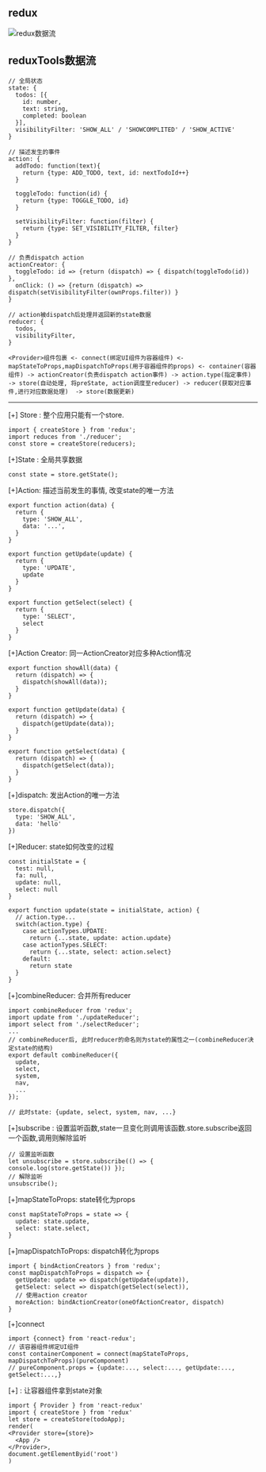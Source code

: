 ## redux
![redux数据流](https://github.com/kyr1eee/Kyr1eeeFrontEndNote/blob/master/%E5%BE%85%E6%95%B4%E7%90%86/redux%E6%95%B0%E6%8D%AE%E6%B5%81.png)

## reduxTools数据流
```
// 全局状态
state: {
  todos: [{
    id: number,
    text: string,
    completed: boolean
  }],
  visibilityFilter: 'SHOW_ALL' / 'SHOWCOMPLITED' / 'SHOW_ACTIVE'
}

// 描述发生的事件
action: {
  addTodo: function(text){
    return {type: ADD_TODO, text, id: nextTodoId++}
  }

  toggleTodo: function(id) {
    return {type: TOGGLE_TODO, id}
  }

  setVisibilityFilter: function(filter) {
    return {type: SET_VISIBILITY_FILTER, filter}
  }
}

// 负责dispatch action
actionCreator: {
  toggleTodo: id => {return (dispatch) => { dispatch(toggleTodo(id)) },
  onClick: () => {return (dispatch) => dispatch(setVisibilityFilter(ownProps.filter)) }
}

// action被dispatch后处理并返回新的state数据
reducer: {
  todos,
  visibilityFilter,
}
```


```
<Provider>组件包裹 <- connect(绑定UI组件为容器组件) <- mapStateToProps,mapDispatchToProps(用于容器组件的props) <- container(容器组件) -> actionCreator(负责dispatch action事件) -> action.type(指定事件) -> store(自动处理, 将preState, action调度至reducer) -> reducer(获取对应事件,进行对应数据处理)  -> store(数据更新)

```

<hr>

[+] Store : 整个应用只能有一个store.
``` 
import { createStore } from 'redux';
import reduces from './reducer';
const store = createStore(reducers);
```

[+]State : 全局共享数据

```
const state = store.getState();
```

[+]Action: 描述当前发生的事情, 改变state的唯一方法
```
export function action(data) {
  return {
    type: 'SHOW_ALL',
    data: '...',
  }
}

export function getUpdate(update) {
  return {
    type: 'UPDATE',
    update
  }
}

export function getSelect(select) {
  return {
    type: 'SELECT',
    select
  }
}
```

[+]Action Creator: 同一ActionCreator对应多种Action情况
```
export function showAll(data) {
  return (dispatch) => {
    dispatch(showAll(data));
  }
}

export function getUpdate(data) {
  return (dispatch) => {
    dispatch(getUpdate(data));
  }
}

export function getSelect(data) {
  return (dispatch) => {
    dispatch(getSelect(data));
  }
}
```

[+]dispatch: 发出Action的唯一方法
```
store.dispatch({
  type: 'SHOW_ALL',
  data: 'hello'
})
```

[+]Reducer: state如何改变的过程
```
const initialState = {
  test: null,
  fa: null,
  update: null,
  select: null
}

export function update(state = initialState, action) {
  // action.type...
  switch(action.type) {
    case actionTypes.UPDATE:
      return {...state, update: action.update}
    case actionTypes.SELECT:
      return {...state, select: action.select}
    default:
      return state
  }
}
```

[+]combineReducer: 合并所有reducer
```
import combineReducer from 'redux';
import update from './updateReducer';
import select from './selectReducer';
...
// combineReducer后, 此时reducer的命名则为state的属性之一(combineReducer决定state的结构)
export default combineReducer({
  update,
  select,
  system,
  nav,
  ...
});

// 此时state: {update, select, system, nav, ...}
```

[+]subscribe : 设置监听函数,state一旦变化则调用该函数.store.subscribe返回一个函数,调用则解除监听
```
// 设置监听函数
let unsubscribe = store.subscribe(() => { console.log(store.getState()) });
// 解除监听
unsubscribe();
```

[+]mapStateToProps: state转化为props
```
const mapStateToProps = state => {
  update: state.update,
  select: state.select,
}
```
[+]mapDispatchToProps: dispatch转化为props
```
import { bindActionCreators } from 'redux';
const mapDispatchToProps = dispatch => {
  getUpdate: update => dispatch(getUpdate(update)),
  getSelect: select => dispatch(getSelect(select)),
  // 使用action creator
  moreAction: bindActionCreator(oneOfActionCreator, dispatch)
}
```
[+]connect
```
import {connect} from 'react-redux';
// 该容器组件绑定UI组件
const containerComponent = connect(mapStateToProps, mapDispatchToProps)(pureComponent)
// pureComponent.props = {update:..., select:..., getUpdate:..., getSelect:...,}
```

[+]<Provider> : 让容器组件拿到state对象
```
import { Provider } from 'react-redux'
import { createStore } from 'redux'
let store = createStore(todoApp);
render(
<Provider store={store}>
  <App />
</Provider>,
document.getElementByid('root')
)
```

